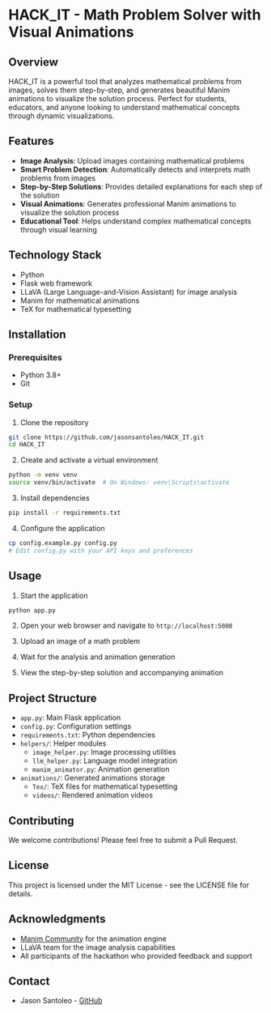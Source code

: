 # HACK_IT - Math Problem Solver with Visual Animations

## Overview
HACK_IT is a powerful tool that analyzes mathematical problems from images, solves them step-by-step, and generates beautiful Manim animations to visualize the solution process. Perfect for students, educators, and anyone looking to understand mathematical concepts through dynamic visualizations.

## Features
- **Image Analysis**: Upload images containing mathematical problems
- **Smart Problem Detection**: Automatically detects and interprets math problems from images
- **Step-by-Step Solutions**: Provides detailed explanations for each step of the solution
- **Visual Animations**: Generates professional Manim animations to visualize the solution process
- **Educational Tool**: Helps understand complex mathematical concepts through visual learning

## Technology Stack
- Python
- Flask web framework
- LLaVA (Large Language-and-Vision Assistant) for image analysis
- Manim for mathematical animations
- TeX for mathematical typesetting

## Installation

### Prerequisites
- Python 3.8+
- Git

### Setup
1. Clone the repository
```bash
git clone https://github.com/jasonsantoleo/HACK_IT.git
cd HACK_IT
```

2. Create and activate a virtual environment
```bash
python -m venv venv
source venv/bin/activate  # On Windows: venv\Scripts\activate
```

3. Install dependencies
```bash
pip install -r requirements.txt
```

4. Configure the application
```bash
cp config.example.py config.py
# Edit config.py with your API keys and preferences
```

## Usage
1. Start the application
```bash
python app.py
```

2. Open your web browser and navigate to `http://localhost:5000`

3. Upload an image of a math problem

4. Wait for the analysis and animation generation

5. View the step-by-step solution and accompanying animation

## Project Structure
- `app.py`: Main Flask application
- `config.py`: Configuration settings
- `requirements.txt`: Python dependencies
- `helpers/`: Helper modules
  - `image_helper.py`: Image processing utilities
  - `llm_helper.py`: Language model integration
  - `manim_animator.py`: Animation generation
- `animations/`: Generated animations storage
  - `Tex/`: TeX files for mathematical typesetting
  - `videos/`: Rendered animation videos

## Contributing
We welcome contributions! Please feel free to submit a Pull Request.

## License
This project is licensed under the MIT License - see the LICENSE file for details.

## Acknowledgments
- [Manim Community](https://www.manim.community/) for the animation engine
- LLaVA team for the image analysis capabilities
- All participants of the hackathon who provided feedback and support

## Contact
- Jason Santoleo - [GitHub](https://github.com/jasonsantoleo)
